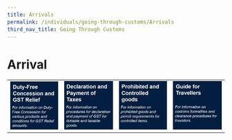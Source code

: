 ```yaml
---
title: Arrivals
permalink: /individuals/going-through-customs/Arrivals
third_nav_title: Going Through Customs
---
```


# Arrival 

|   |   |   |   |
|---|---|---|---|
|[![](/images/Arrival(1).jpg)](https://singapore-customs-staging.netlify.com/individuals/0a1-duty-free-concession-and-gst-relief)   | [![](/images/Arrival(2).jpg)](https://singapore-customs-staging.netlify.com/individuals/0a2-declaration-and-payment-of-taxes)  |  [![](/images/Arrival(3).jpg)](https://singapore-customs-staging.netlify.com/individuals/0a3-prohibited-and-controlled-goods) | [![](/images/Arrival(4).jpg)](https://singapore-customs-staging.netlify.com/individuals/0a4-arrival-guide-for-travellers) | 
    


  
 
  

